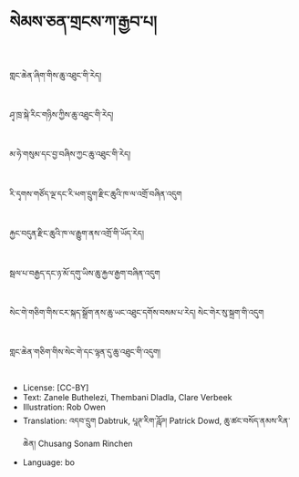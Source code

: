 # སེམས་ཅན་གྲངས་ཀ་རྒྱབ་པ།

##
གླང་ཆེན་ཞིག་གིས་ཆུ་འཐུང་གི་རེད།

##
ཤྭ་ཁྲ་སྐེ་རིང་གཉིས་ཀྱིས་ཆུ་འཐུང་གི་རེད།

##
མ་ཧེ་གསུམ་དང་བྱ་བཞིས་ཀྱང་ཆུ་འཐུང་གི་རེད།

##
རི་དྭགས་གཙོད་ལྔ་དང་རི་ཕག་དྲུག་རྫིང་ཆུའི་ཁ་ལ་འགྲོ་བཞིན་འདུག

##
རྐྱང་བདུན་རྫིང་ཆུའི་ཁ་ལ་རྒྱུག་ནས་འགྲོ་གི་ཡོད་རེད།

##
སྦལ་པ་བརྒྱད་དང་ཉ་མོ་དགུ་ཡིས་ཆུ་རྐྱལ་རྒྱག་བཞིན་འདུག

##
སེང་གེ་གཅིག་གིས་ངར་སྐད་སྒྲོག་ནས་ཆུ་ཡང་འཐུང་དགོས་བསམ་པ་རེད། སེང་གེར་སུ་སྐྲག་གི་འདུག

##
གླང་ཆེན་གཅིག་གིས་སེང་གེ་དང་ལྷན་དུ་ཆུ་འཐུང་གི་འདུག།

##
* License: [CC-BY]
* Text: Zanele Buthelezi, Thembani Dladla, Clare Verbeek
* Illustration: Rob Owen
* Translation: འདབ་དྲུག Dabtruk, པཱཊ་རིག་ཌཱོཌ། Patrick Dowd, ཆུ་ཚང་བསོད་ནམས་རིན་ཆེན། Chusang Sonam Rinchen
* Language: bo
